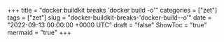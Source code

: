 +++
title = "docker buildkit breaks 'docker build -o'"
categories = ["zet"]
tags = ["zet"]
slug = "docker-buildkit-breaks-'docker-build--o'"
date = "2022-09-13 00:00:00 +0000 UTC"
draft = "false"
ShowToc = "true"
mermaid = "true"
+++

